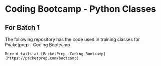 # Coding Bootcamp - Python Classes 

## For Batch 1
The following repository has the code used in training classes for Packetprep - Coding Bootcamp

```
More details at [PacketPrep -Coding Bootcamp](https://packetprep.com/bootcamp)
```
